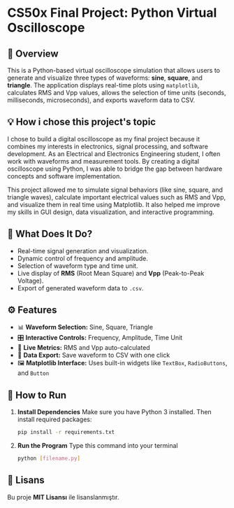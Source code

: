 # CS50x Final Project: Python Virtual Oscilloscope

## 🎯 Overview

This is a Python-based virtual oscilloscope simulation that allows users to generate and visualize three types of waveforms: **sine**, **square**, and **triangle**. The application displays real-time plots using `matplotlib`, calculates RMS and Vpp values, allows the selection of time units (seconds, milliseconds, microseconds), and exports waveform data to CSV.

## 💡 How i chose this project's topic

I chose to build a digital oscilloscope as my final project because it combines my interests in electronics, signal processing, and software development. As an Electrical and Electronics Engineering student, I often work with waveforms and measurement tools. By creating a digital oscilloscope using Python, I was able to bridge the gap between hardware concepts and software implementation.

This project allowed me to simulate signal behaviors (like sine, square, and triangle waves), calculate important electrical values such as RMS and Vpp, and visualize them in real time using Matplotlib. It also helped me improve my skills in GUI design, data visualization, and interactive programming.

## 🧠 What Does It Do?

- Real-time signal generation and visualization.
- Dynamic control of frequency and amplitude.
- Selection of waveform type and time unit.
- Live display of **RMS** (Root Mean Square) and **Vpp** (Peak-to-Peak Voltage).
- Export of generated waveform data to `.csv`.

## ⚙️ Features

- 📊 **Waveform Selection:** Sine, Square, Triangle
- 🎛️ **Interactive Controls:** Frequency, Amplitude, Time Unit
- 🧮 **Live Metrics:** RMS and Vpp auto-calculated
- 💾 **Data Export:** Save waveform to CSV with one click
- 🖼️ **Matplotlib Interface:** Uses built-in widgets like `TextBox`, `RadioButtons`, and `Button`

## 🚀 How to Run

1. **Install Dependencies**
   Make sure you have Python 3 installed. Then install required packages:
   ```bash
   pip install -r requirements.txt

2. **Run the Program**
   Type this command into your terminal
   ```bash
   python [filename.py]


## 📜 Lisans

Bu proje **MIT Lisansı** ile lisanslanmıştır.





